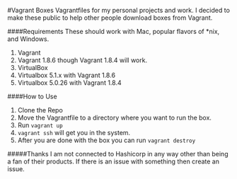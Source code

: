 #Vagrant Boxes 
Vagrantfiles for my personal projects and work. I decided to make these public
to help other people download boxes from Vagrant. 

####Requirements
These should work with Mac, popular flavors of \*nix, and Windows. 
1. Vagrant
  1. Vagrant 1.8.6 though Vagrant 1.8.4 will work. 
2. VirtualBox
  1. Virtualbox 5.1.x with Vagrant 1.8.6
  2. Virtualbox 5.0.26 with Vagrant 1.8.4
 
####How to Use
1. Clone the Repo
2. Move the Vagrantfile to a directory where you want to run the box.
3. Run ```vagrant up``` 
4. ```vagrant ssh``` will get you in the system.    
5. After you are done with the box you can run ```vagrant destroy```


#####Thanks
I am not connected to Hashicorp in any way other than being a fan of their 
products. If there is an issue with something then create an issue. 
